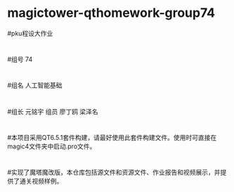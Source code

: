 # magictower-qthomework-group74
#pku程设大作业  
#
#组号 74 
#
#组名 人工智能基础 
#
#组长 元铭宇 组员 廖丁鸥 梁泽名
#
#本项目采用QT6.5.1套件构建，请最好使用此套件构建文件。使用时可直接在magic4文件夹中启动.pro文件。
#
#实现了魔塔魔改版，本仓库包括源文件和资源文件、作业报告和视频展示，并提供了通关视频样例。
